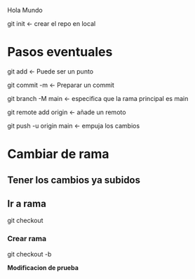 Hola Mundo

git init <- crear el repo en local

# Pasos eventuales
git add <archivo> <- Puede ser un punto

git commit -m <mensaje> <- Preparar un commit

git branch -M main <- especifica que la rama principal es main

git remote add origin <url> <- añade un remoto

git push -u origin main <- empuja los cambios

# Cambiar de rama
## Tener los cambios ya subidos
## Ir a rama
git checkout <rama>

### Crear rama
git checkout -b <rama> 

**Modificacion de prueba**